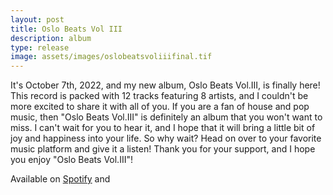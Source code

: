```yaml
---
layout: post
title: Oslo Beats Vol III
description: album
type: release
image: assets/images/oslobeatsvoliiifinal.tif
---
```

It's October 7th, 2022, and my new album, Oslo Beats Vol.III, is finally here! This record is packed with 12 tracks featuring 8 artists, and I couldn't be more excited to share it with all of you.
If you are a fan of house and pop music, then "Oslo Beats Vol.III" is definitely an album that you won't want to miss. I can't wait for you to hear it, and I hope that it will bring a little bit of joy and happiness into your life.
So why wait? Head on over to your favorite music platform and give it a listen! Thank you for your support, and I hope you enjoy "Oslo Beats Vol.III"!

Available on [Spotify](https://open.spotify.com/album/534uTygxjTP3dvCefE8aVg?si=uyegHQbSSo-e03qOB4gFCw) and
